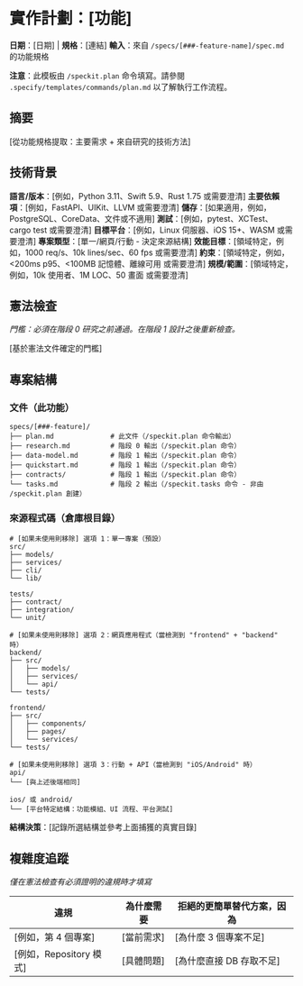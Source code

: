 # 實作計劃：[功能]

**日期**：[日期] | **規格**：[連結]
**輸入**：來自 `/specs/[###-feature-name]/spec.md` 的功能規格

**注意**：此模板由 `/speckit.plan` 命令填寫。請參閱 `.specify/templates/commands/plan.md` 以了解執行工作流程。

## 摘要

[從功能規格提取：主要需求 + 來自研究的技術方法]

## 技術背景

<!--
  需要動作：將此章節的內容替換為專案的技術細節。
  此處的結構以建議方式呈現，以指導迭代過程。
-->

**語言/版本**：[例如，Python 3.11、Swift 5.9、Rust 1.75 或需要澄清]
**主要依賴項**：[例如，FastAPI、UIKit、LLVM 或需要澄清]
**儲存**：[如果適用，例如，PostgreSQL、CoreData、文件或不適用]
**測試**：[例如，pytest、XCTest、cargo test 或需要澄清]
**目標平台**：[例如，Linux 伺服器、iOS 15+、WASM 或需要澄清]
**專案類型**：[單一/網頁/行動 - 決定來源結構]
**效能目標**：[領域特定，例如，1000 req/s、10k lines/sec、60 fps 或需要澄清]
**約束**：[領域特定，例如，<200ms p95、<100MB 記憶體、離線可用 或需要澄清]
**規模/範圍**：[領域特定，例如，10k 使用者、1M LOC、50 畫面 或需要澄清]

## 憲法檢查

*門檻：必須在階段 0 研究之前通過。在階段 1 設計之後重新檢查。*

[基於憲法文件確定的門檻]

## 專案結構

### 文件（此功能）

```
specs/[###-feature]/
├── plan.md              # 此文件（/speckit.plan 命令輸出）
├── research.md          # 階段 0 輸出（/speckit.plan 命令）
├── data-model.md        # 階段 1 輸出（/speckit.plan 命令）
├── quickstart.md        # 階段 1 輸出（/speckit.plan 命令）
├── contracts/           # 階段 1 輸出（/speckit.plan 命令）
└── tasks.md             # 階段 2 輸出（/speckit.tasks 命令 - 非由 /speckit.plan 創建）
```

### 來源程式碼（倉庫根目錄）
<!--
  需要動作：將下面的占位符樹替換為此功能的具體佈局。
  刪除未使用的選項，並使用真實路徑展開所選結構
  （例如，apps/admin、packages/something）。交付的計劃不得包含選項標籤。
-->

```
# [如果未使用則移除] 選項 1：單一專案（預設）
src/
├── models/
├── services/
├── cli/
└── lib/

tests/
├── contract/
├── integration/
└── unit/

# [如果未使用則移除] 選項 2：網頁應用程式（當檢測到 "frontend" + "backend" 時）
backend/
├── src/
│   ├── models/
│   ├── services/
│   └── api/
└── tests/

frontend/
├── src/
│   ├── components/
│   ├── pages/
│   └── services/
└── tests/

# [如果未使用則移除] 選項 3：行動 + API（當檢測到 "iOS/Android" 時）
api/
└── [與上述後端相同]

ios/ 或 android/
└── [平台特定結構：功能模組、UI 流程、平台測試]
```

**結構決策**：[記錄所選結構並參考上面捕獲的真實目錄]

## 複雜度追蹤

*僅在憲法檢查有必須證明的違規時才填寫*

| 違規 | 為什麼需要 | 拒絕的更簡單替代方案，因為 |
|------|------------|------------------------------|
| [例如，第 4 個專案] | [當前需求] | [為什麼 3 個專案不足] |
| [例如，Repository 模式] | [具體問題] | [為什麼直接 DB 存取不足] |
